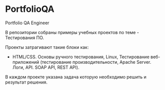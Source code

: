 # PortfolioQA
Portfolio QA Engineer

В репозитории собраны примеры учебных проектов по теме - Тестирования ПО.

Проекты затрагивают такие блоки как:
- HTML/CSS. 
Основы ручного тестирования,
Linux,
Тестирование веб-приложений (тестирование производительности, Apache Server. Логи, API. SOAP API, REST API).

В каждом проекте указана задача которую необходимо решить и результат решения. 
